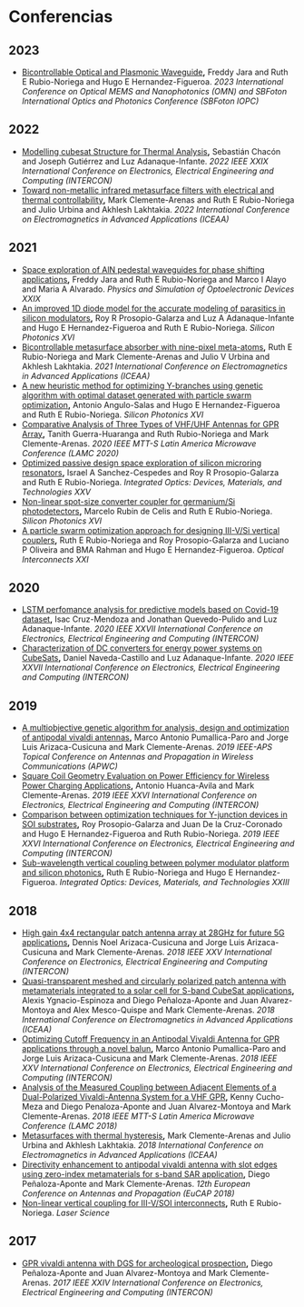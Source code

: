 # Conferencias

## 2023

- [Bicontrollable Optical and Plasmonic Waveguide](https://ieeexplore.ieee.org/abstract/document/10230931/)**,** Freddy Jara and Ruth E Rubio-Noriega and Hugo E Hernandez-Figueroa. *2023 International Conference on Optical MEMS and Nanophotonics (OMN) and SBFoton International Optics and Photonics Conference (SBFoton IOPC)* 
## 2022

- [Modelling cubesat Structure for Thermal Analysis](https://ieeexplore.ieee.org/abstract/document/9870086/)**,** Sebastián Chacón and Joseph Gutiérrez and Luz Adanaque-Infante. *2022 IEEE XXIX International Conference on Electronics, Electrical Engineering and Computing (INTERCON)* 
- [Toward non-metallic infrared metasurface filters with electrical and thermal controllability](https://ieeexplore.ieee.org/abstract/document/9899953/)**,** Mark Clemente-Arenas and Ruth E Rubio-Noriega and Julio Urbina and Akhlesh Lakhtakia. *2022 International Conference on Electromagnetics in Advanced Applications (ICEAA)* 
## 2021

- [Space exploration of AlN pedestal waveguides for phase shifting applications](https://www.spiedigitallibrary.org/conference-proceedings-of-spie/11680/1168010/Space-exploration-of-AlN-pedestal-waveguides-for-phase-shifting-applications/10.1117/12.2578363.short)**,** Freddy Jara and Ruth E Rubio-Noriega and Marco I Alayo and Maria A Alvarado. *Physics and Simulation of Optoelectronic Devices XXIX* 
- [An improved 1D diode model for the accurate modeling of parasitics in silicon modulators](https://www.spiedigitallibrary.org/conference-proceedings-of-spie/11691/116910S/An-improved-1D-diode-model-for-the-accurate-modeling-of/10.1117/12.2578357.short)**,** Roy R Prosopio-Galarza and Luz A Adanaque-Infante and Hugo E Hernandez-Figueroa and Ruth E Rubio-Noriega. *Silicon Photonics XVI* 
- [Bicontrollable metasurface absorber with nine-pixel meta-atoms](https://ieeexplore.ieee.org/abstract/document/9539631/)**,** Ruth E Rubio-Noriega and Mark Clemente-Arenas and Julio V Urbina and Akhlesh Lakhtakia. *2021 International Conference on Electromagnetics in Advanced Applications (ICEAA)* 
- [A new heuristic method for optimizing Y-branches using genetic algorithm with optimal dataset generated with particle swarm optimization](https://www.spiedigitallibrary.org/conference-proceedings-of-spie/11691/116910Z/A-new-heuristic-method-For-Y-branches-using-genetic-algorithm/10.1117/12.2578397.short)**,** Antonio Angulo-Salas and Hugo E Hernandez-Figueroa and Ruth E Rubio-Noriega. *Silicon Photonics XVI* 
- [Comparative Analysis of Three Types of VHF/UHF Antennas for GPR Array](https://ieeexplore.ieee.org/abstract/document/9602503/)**,** Tanith Guerra-Huaranga and Ruth Rubio-Noriega and Mark Clemente-Arenas. *2020 IEEE MTT-S Latin America Microwave Conference (LAMC 2020)* 
- [Optimized passive design space exploration of silicon microring resonators](https://www.spiedigitallibrary.org/conference-proceedings-of-spie/11689/116891J/Optimized-passive-design-space-exploration-of-silicon-microring-resonators/10.1117/12.2577982.short)**,** Israel A Sanchez-Cespedes and Roy R Prosopio-Galarza and Ruth E Rubio-Noriega. *Integrated Optics: Devices, Materials, and Technologies XXV* 
- [Non-linear spot-size converter coupler for germanium/Si photodetectors](https://www.spiedigitallibrary.org/conference-proceedings-of-spie/11691/1169112/Non-linear-spot-size-converter-coupler-for-germaniumSi-photodetectors/10.1117/12.2579119.short)**,** Marcelo Rubin de Celis and Ruth E Rubio-Noriega. *Silicon Photonics XVI* 
- [A particle swarm optimization approach for designing III-V/Si vertical couplers](https://www.spiedigitallibrary.org/conference-proceedings-of-spie/11692/116920T/A-particle-swarm-optimization-approach-for-designing-III-V-Si/10.1117/12.2577995.short)**,** Ruth E Rubio-Noriega and Roy Prosopio-Galarza and Luciano P Oliveira and BMA Rahman and Hugo E Hernandez-Figueroa. *Optical Interconnects XXI* 
## 2020

- [LSTM perfomance analysis for predictive models based on Covid-19 dataset](https://ieeexplore.ieee.org/abstract/document/9220248/)**,** Isac Cruz-Mendoza and Jonathan Quevedo-Pulido and Luz Adanaque-Infante. *2020 IEEE XXVII International Conference on Electronics, Electrical Engineering and Computing (INTERCON)* 
- [Characterization of DC converters for energy power systems on CubeSats](https://ieeexplore.ieee.org/abstract/document/9220249/)**,** Daniel Naveda-Castillo and Luz Adanaque-Infante. *2020 IEEE XXVII International Conference on Electronics, Electrical Engineering and Computing (INTERCON)* 
## 2019

- [A multiobjective genetic algorithm for analysis, design and optimization of antipodal vivaldi antennas](https://ieeexplore.ieee.org/abstract/document/8870420/)**,** Marco Antonio Pumallica-Paro and Jorge Luis Arizaca-Cusicuna and Mark Clemente-Arenas. *2019 IEEE-APS Topical Conference on Antennas and Propagation in Wireless Communications (APWC)* 
- [Square Coil Geometry Evaluation on Power Efficiency for Wireless Power Charging Applications](https://ieeexplore.ieee.org/abstract/document/8853562/)**,** Antonio Huanca-Avila and Mark Clemente-Arenas. *2019 IEEE XXVI International Conference on Electronics, Electrical Engineering and Computing (INTERCON)* 
- [Comparison between optimization techniques for Y-junction devices in SOI substrates](https://ieeexplore.ieee.org/abstract/document/8853569/)**,** Roy Prosopio-Galarza and Juan De la Cruz-Coronado and Hugo E Hernandez-Figueroa and Ruth Rubio-Noriega. *2019 IEEE XXVI International Conference on Electronics, Electrical Engineering and Computing (INTERCON)* 
- [Sub-wavelength vertical coupling between polymer modulator platform and silicon photonics](https://www.spiedigitallibrary.org/conference-proceedings-of-spie/10921/109211G/Sub-wavelength-vertical-coupling-between-polymer-modulator-platform-and-silicon/10.1117/12.2508660.short)**,** Ruth E Rubio-Noriega and Hugo E Hernandez-Figueroa. *Integrated Optics: Devices, Materials, and Technologies XXIII* 
## 2018

- [High gain 4x4 rectangular patch antenna array at 28GHz for future 5G applications](https://ieeexplore.ieee.org/abstract/document/8526451/)**,** Dennis Noel Arizaca-Cusicuna and Jorge Luis Arizaca-Cusicuna and Mark Clemente-Arenas. *2018 IEEE XXV International Conference on Electronics, Electrical Engineering and Computing (INTERCON)* 
- [Quasi-transparent meshed and circularly polarized patch antenna with metamaterials integrated to a solar cell for S-band CubeSat applications](https://ieeexplore.ieee.org/abstract/document/8520522/)**,** Alexis Ygnacio-Espinoza and Diego Peñaloza-Aponte and Juan Alvarez-Montoya and Alex Mesco-Quispe and Mark Clemente-Arenas. *2018 International Conference on Electromagnetics in Advanced Applications (ICEAA)* 
- [Optimizing Cutoff Frequency in an Antipodal Vivaldi Antenna for GPR applications through a novel balun](https://ieeexplore.ieee.org/abstract/document/8526432/)**,** Marco Antonio Pumallica-Paro and Jorge Luis Arizaca-Cusicuna and Mark Clemente-Arenas. *2018 IEEE XXV International Conference on Electronics, Electrical Engineering and Computing (INTERCON)* 
- [Analysis of the Measured Coupling between Adjacent Elements of a Dual-Polarized Vivaldi-Antenna System for a VHF GPR](https://ieeexplore.ieee.org/abstract/document/8699072/)**,** Kenny Cucho-Meza and Diego Penaloza-Aponte and Juan Alvarez-Montoya and Mark Clemente-Arenas. *2018 IEEE MTT-S Latin America Microwave Conference (LAMC 2018)* 
- [Metasurfaces with thermal hysteresis](https://ieeexplore.ieee.org/abstract/document/8520495/)**,** Mark Clemente-Arenas and Julio Urbina and Akhlesh Lakhtakia. *2018 International Conference on Electromagnetics in Advanced Applications (ICEAA)* 
- [Directivity enhancement to antipodal vivaldi antenna with slot edges using zero-index metamaterials for s-band SAR application](https://ieeexplore.ieee.org/abstract/document/8568219/)**,** Diego Peñaloza-Aponte and Mark Clemente-Arenas. *12th European Conference on Antennas and Propagation (EuCAP 2018)* 
- [Non-linear vertical coupling for III-V/SOI interconnects](https://opg.optica.org/abstract.cfm?uri=LS-2018-JTu3A.4)**,** Ruth E Rubio-Noriega. *Laser Science* 
## 2017

- [GPR vivaldi antenna with DGS for archeological prospection](https://ieeexplore.ieee.org/abstract/document/8079704/)**,** Diego Peñaloza-Aponte and Juan Alvarez-Montoya and Mark Clemente-Arenas. *2017 IEEE XXIV International Conference on Electronics, Electrical Engineering and Computing (INTERCON)* 
